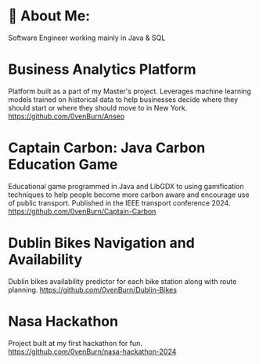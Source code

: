 # 💫 About Me:
Software Engineer working mainly in Java & SQL 

# Business Analytics Platform
Platform built as a part of my Master's project. Leverages machine learning models trained on historical data to help businesses decide where they should start or where they should move to in New York.
<https://github.com/0venBurn/Anseo>
  
# Captain Carbon: Java Carbon Education Game
Educational game programmed in Java and LibGDX to using gamification techniques to help people become more carbon aware and encourage use of public transport. Published in the IEEE transport conference 2024. 
<https://github.com/0venBurn/Captain-Carbon>

# Dublin Bikes Navigation and Availability 
Dublin bikes availability predictor for each bike station along with route planning.
<https://github.com/0venBurn/Dublin-Bikes>

# Nasa Hackathon 
Project built at my first hackathon for fun.
<https://github.com/0venBurn/nasa-hackathon-2024>
